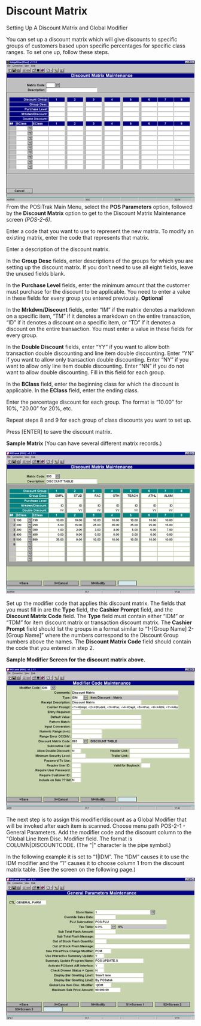 # Discount Matrix

<PageHeader />

Setting Up A Discount Matrix and Global Modifier

You can set up a discount matrix which will give discounts to specific groups of customers based upon specific percentages for specific class ranges. To set one up, follow these steps.

![](./word-image-223.png) From the POSiTrak Main Menu, select the **POS Parameters** option, followed by the **Discount Matrix** option to get to the Discount Matrix Maintenance screen _(POS-2-6)_.

Enter a code that you want to use to represent the new matrix. To modify an existing matrix, enter the code that represents that matrix.

Enter a description of the discount matrix.

In the **Group Desc** fields, enter descriptions of the groups for which you are setting up the discount matrix. If you don’t need to use all eight fields, leave the unused fields blank.

In the **Purchase Level** fields, enter the minimum amount that the customer must purchase for the discount to be applicable. You need to enter a value in these fields for every group you entered previously. **Optional**

In the **Mrkdwn/Discount** fields, enter “IM” if the matrix denotes a markdown on a specific item, “TM” if it denotes a markdown on the entire transaction, “ID” if it denotes a discount on a specific item, or “TD” if it denotes a discount on the entire transaction. You must enter a value in these fields for every group.

In the **Double Discount** fields, enter “YY” if you want to allow both transaction double discounting and line item double discounting. Enter “YN” if you want to allow only transaction double discounting. Enter “NY” if you want to allow only line item double discounting. Enter “NN” if you do not want to allow double discounting. Fill in this field for each group.

In the **BClass** field, enter the beginning class for which the discount is applicable. In the **EClass** field, enter the ending class.

Enter the percentage discount for each group. The format is “10.00” for 10%, “20.00” for 20%, etc.

Repeat steps 8 and 9 for each group of class discounts you want to set up.

Press \[ENTER\] to save the discount matrix.

**Sample Matrix** (You can have several different matrix records.)

![](./word-image-224.png)

Set up the modifier code that applies this discount matrix. The fields that you must fill in are the **Type** field, the **Cashier Prompt** field, and the **Discount Matrix Code** field. The **Type** field must contain either “IDM” or “TDM” for item discount matrix or transaction discount matrix. The **Cashier Prompt** field should list the groups in a format similar to “1-\[Group Name\] 2-\[Group Name\]” where the numbers correspond to the Discount Group numbers above the names. The **Discount Matrix Code** field should contain the code that you entered in step 2.

**Sample Modifier Screen for the discount matrix above.**

**![](./word-image-225.png)**

The next step is to assign this modifier/discount as a Global Modifier that will be invoked after each item is scanned. Choose menu path POS-2-1 - General Parameters. Add the modifier code and the discount column to the "Global Line Item Disc. Modifier field. The format is COLUMN|DISCOUNTCODE. (The "|" character is the pipe symbol.)

In the following example it is set to “1|IDM”. The “IDM” causes it to use the IDM modifier and the “1” causes it to choose column 1 from the discount matrix table. (See the screen on the following page.)

![](./word-image-226.png)

<PageFooter />
